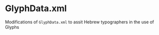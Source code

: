 # GlyphData.xml

Modifications of `GlyphData.xml` to assit Hebrew typographers in the use of Glyphs
